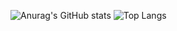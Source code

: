 ![Anurag's GitHub stats](https://github-readme-stats.vercel.app/api?username=lennyvong&show_icons=true&theme=radical) ![Top Langs](https://github-readme-stats.vercel.app/api/top-langs/?username=lennyvong&langs_count=8&theme=radical)
